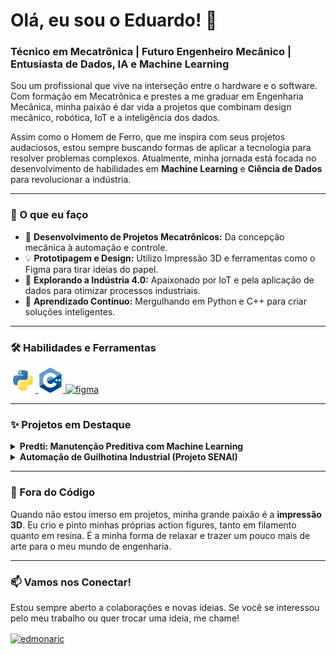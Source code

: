 # Olá, eu sou o Eduardo! 👋

### Técnico em Mecatrônica | Futuro Engenheiro Mecânico | Entusiasta de Dados, IA e Machine Learning

<p align="left">
  Sou um profissional que vive na interseção entre o hardware e o software. Com formação em Mecatrônica e prestes a me graduar em Engenharia Mecânica, minha paixão é dar vida a projetos que combinam design mecânico, robótica, IoT e a inteligência dos dados.
</p>

<p align="left">
  Assim como o Homem de Ferro, que me inspira com seus projetos audaciosos, estou sempre buscando formas de aplicar a tecnologia para resolver problemas complexos. Atualmente, minha jornada está focada no desenvolvimento de habilidades em <strong>Machine Learning</strong> e <strong>Ciência de Dados</strong> para revolucionar a indústria.
</p>

---

### 🚀 O que eu faço

- 🔧 **Desenvolvimento de Projetos Mecatrônicos:** Da concepção mecânica à automação e controle.
- 💡 **Prototipagem e Design:** Utilizo Impressão 3D e ferramentas como o Figma para tirar ideias do papel.
- 🤖 **Explorando a Indústria 4.0:** Apaixonado por IoT e pela aplicação de dados para otimizar processos industriais.
- 🧠 **Aprendizado Contínuo:** Mergulhando em Python e C++ para criar soluções inteligentes.

---

### 🛠️ Habilidades e Ferramentas

<p align="left">
  <a href="https://www.python.org" target="_blank" rel="noreferrer"> <img src="https://raw.githubusercontent.com/devicons/devicon/master/icons/python/python-original.svg" alt="python" width="40" height="40"/> </a>
  <a href="https://www.cplusplus.com/" target="_blank" rel="noreferrer"> <img src="https://raw.githubusercontent.com/devicons/devicon/master/icons/cplusplus/cplusplus-original.svg" alt="cplusplus" width="40" height="40"/> </a>
  <a href="https://www.figma.com/" target="_blank" rel="noreferrer"> <img src="https://www.vectorlogo.zone/logos/figma/figma-icon.svg" alt="figma" width="40" height="40"/> </a>
</p>

---

### ✨ Projetos em Destaque

<details>
  <summary><strong>Predti: Manutenção Preditiva com Machine Learning</strong></summary>
  <br>
  Desenvolvi uma solução completa que capta dados de vibração e temperatura de compressores industriais em tempo real. Usando Machine Learning, o sistema "Predti" analisa esses dados para prever falhas antes que aconteçam, transformando a manutenção reativa em uma estratégia proativa e inteligente. Este projeto foi uma jornada de aprendizado imensa, onde enfrentei diversos desafios desde a coleta de dados até a implementação do modelo.
</details>

<details>
  <summary><strong>Automação de Guilhotina Industrial (Projeto SENAI)</strong></summary>
  <br>
  Durante o curso técnico em Mecatrônica, realizei a automação completa de uma guilhotina. Fui responsável por todo o ciclo do projeto: desde o design mecânico e montagem dos componentes até a programação do sistema de controle, unindo na prática minhas habilidades mecânicas e eletrônicas.
</details>

---

### 🎨 Fora do Código

<p align="left">
Quando não estou imerso em projetos, minha grande paixão é a <strong>impressão 3D</strong>. Eu crio e pinto minhas próprias action figures, tanto em filamento quanto em resina. É a minha forma de relaxar e trazer um pouco mais de arte para o meu mundo de engenharia.
</p>

---

### 📫 Vamos nos Conectar!

<p align="left">
Estou sempre aberto a colaborações e novas ideias. Se você se interessou pelo meu trabalho ou quer trocar uma ideia, me chame!
</p>

<p align="left">
<a href="https://instagram.com/edmonaric" target="blank"><img align="center" src="https://raw.githubusercontent.com/rahuldkjain/github-profile-readme-generator/master/src/images/icons/Social/instagram.svg" alt="edmonaric" height="30" width="40" /></a>
</p>
